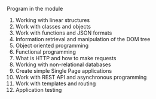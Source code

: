 Program in the module

1. Working with linear structures
2. Work with classes and objects
3. Work with functions and JSON formats
4. Information retrieval and manipulation of the DOM tree
5. Object oriented programming
6. Functional programming
7. What is HTTP and how to make requests
8. Working with non-relational databases
9. Create simple Single Page applications
10. Work with REST API and asynchronous programming
11. Work with templates and routing
12. Application testing
